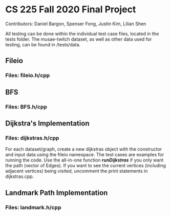 # CS 225 Fall 2020 Final Project
Contributors: Daniel Bargon, Spenser Fong, Justin Kim, Lilian Shen

All testing can be done within the individual test case files, located in the tests folder. The musae-twitch dataset, as well as other data used for testing, can be found in /tests/data.

## Fileio
### Files: fileio.h/cpp

## BFS
### Files: BFS.h/cpp

## Dijkstra's Implementation
### Files: dijkstras.h/cpp
For each dataset/graph, create a new dijkstras object with the constructor and input data using the fileio namespace. The test cases are examples for running the code. Use the all-in-one function _**runDijkstras**_ if you only want the path (vector of Edges). If you want to see the current vertices (including adjacent vertices) being visited, uncomment the print statements in dijkstras.cpp.

## Landmark Path Implementation
### Files: landmark.h/cpp
